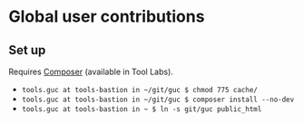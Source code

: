 # Global user contributions

## Set up

Requires [Composer](https://getcomposer.org/) (available in Tool Labs).

* `tools.guc at tools-bastion in ~/git/guc $ chmod 775 cache/`
* `tools.guc at tools-bastion in ~/git/guc $ composer install --no-dev`
* `tools.guc at tools-bastion in ~ $ ln -s git/guc public_html`
